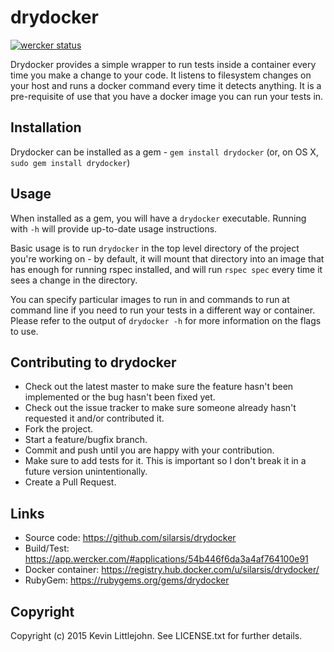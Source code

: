 # drydocker

[![wercker status](https://app.wercker.com/status/b00d4339862ef12b880f0022b6d20b2a/s "wercker status")](https://app.wercker.com/project/bykey/b00d4339862ef12b880f0022b6d20b2a)

Drydocker provides a simple wrapper to run tests inside a container every
time you make a change to your code. It listens to filesystem changes on your
host and runs a docker command every time it detects anything. It is a
pre-requisite of use that you have a docker image you can run your tests in.

## Installation

Drydocker can be installed as a gem - `gem install drydocker` (or, on OS X,
`sudo gem install drydocker`)

## Usage

When installed as a gem, you will have a `drydocker` executable. Running with
`-h` will provide up-to-date usage instructions.

Basic usage is to run `drydocker` in the top level directory of the project
you're working on - by default, it will mount that directory into an image
that has enough for running rspec installed, and will run `rspec spec` every
time it sees a change in the directory.

You can specify particular images to run in and commands to run at command line
if you need to run your tests in a different way or container. Please refer to
the output of `drydocker -h` for more information on the flags to use.

## Contributing to drydocker

* Check out the latest master to make sure the feature hasn't been implemented or the bug hasn't been fixed yet.
* Check out the issue tracker to make sure someone already hasn't requested it and/or contributed it.
* Fork the project.
* Start a feature/bugfix branch.
* Commit and push until you are happy with your contribution.
* Make sure to add tests for it. This is important so I don't break it in a future version unintentionally.
* Create a Pull Request.

## Links

* Source code: https://github.com/silarsis/drydocker
* Build/Test: https://app.wercker.com/#applications/54b446f6da3a4af764100e91
* Docker container: https://registry.hub.docker.com/u/silarsis/drydocker/
* RubyGem: https://rubygems.org/gems/drydocker

## Copyright

Copyright (c) 2015 Kevin Littlejohn. See LICENSE.txt for
further details.
